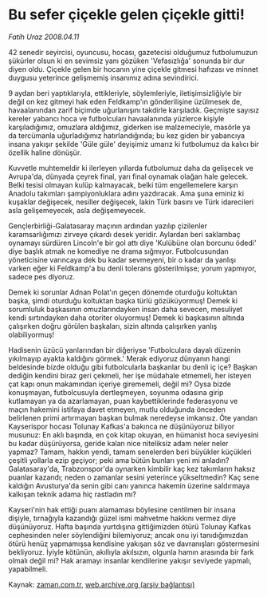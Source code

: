 # Bu sefer çiçekle gelen çiçekle gitti!

*Fatih Uraz 2008.04.11*

<tr><td class="metin" colspan="2" style="padding-top: 20px; padding-left: 5px; padding-right: 10px;">42 senedir seyircisi, oyuncusu, hocası, gazetecisi olduğumuz futbolumuzun şükürler olsun ki en sevimsiz yanı gözüken 'Vefasızlığa' sonunda bir dur diyen oldu. Çiçekle gelen bir hocanın yine çiçekle gitmesi hafızası ve minnet duygusu yeterince gelişmemiş insanımız adına sevindirici.</td></tr><tr><td class="metin" colspan="2" style="padding-top: 20px; padding-left: 5px; padding-right: 10px;"><p>9 aydan beri yaptıklarıyla, ettikleriyle, söylemleriyle, iletişimsizliğiyle bir değil on kez gitmeyi hak eden Feldkamp'ın gönderilişine üzülmesek de, havaalanından zarif biçimde uğurlanışını takdirle karşıladık. Geçmişte sayısız kereler yabancı hoca ve futbolcuları havaalanında yüzlerce kişiyle karşıladığımız, omuzlara aldığımız, giderken ise malzemeciyle, masörle ya da tercümanla uğurladığımız hatırlandığında; bu kez giden bir yabancıya insana yakışır şekilde 'Güle güle' deyişimiz umarız ki futbolumuz da kalıcı bir özellik haline dönüşür.
<p>Kuvvetle muhtemeldir ki ilerleyen yıllarda futbolumuz daha da gelişecek ve Avrupa'da, dünyada çeyrek final, yarı final oynamak olağan hale gelecek. Belki tesisi olmayan kulüp kalmayacak, belki tüm engellemelere karşın Anadolu takımları şampiyonluklara adını yazdıracak. Ama şuna eminiz ki kuşaklar değişecek, nesiller değişecek, lakin Türk basını ve Türk idarecileri asla gelişemeyecek, asla değişemeyecek.
<p>Gençlerbirliği-Galatasaray maçının ardından yazılıp çizilenler karamsarlığımızı zirveye çıkardı desek yeridir. Aylardan beri saklambaç oynamayı sürdüren Lincoln'e bir gol attı diye 'Kulübüne olan borcunu ödedi' diye başlık atmak ne komediye ne drama sığmıyor. Futbolcusundan yöneticisine varıncaya dek bu kadar sevmeyeni, bir o kadar da yanlışı varken eğer ki Feldkamp'a bu denli tolerans gösterilmişse; yorum yapmıyor, sadece pes diyoruz.
<p>Demek ki sorunlar Adnan Polat'ın geçen dönemde oturduğu koltuktan başka, şimdi oturduğu koltuktan başka türlü gözüküyormuş! Demek ki sorumluluk başkasının omuzlarındayken insan daha sevecen, mesuliyet kendi sırtındayken daha otoriter oluyormuş! Demek ki başkasının altında çalışırken doğru görülen başkaları, sizin altında çalışırken yanlış olabiliyormuş!
<p>Hadisenin üzücü yanlarından bir diğeriyse 'Futbolculara dayalı düzenin yıkılmayıp ayakta kaldığını görmek.' Merak ediyoruz dünyanın hangi beldesinde bizde olduğu gibi futbolcularla başkanlar bu denli iç içe? Başkan dediğin kendini biraz geri çekmeli, her işe müdahale etmemeli, her isteyen çat kapı onun makamından içeriye girememeli, değil mi? Oysa bizde konuşmayan, futbolcusuyla dertleşmeyen, soyunma odasına girip kutlamayan ya da azarlamayan, puan kaybettiklerinde federasyonu ve maçın hakemini istifaya davet etmeyen, mutlu olduğunda önceden belirlenen primi artırmayan başkan bulmak neredeyse imkansız. Öte yandan Kayserispor hocası Tolunay Kafkas'a bakınca ne düşünüyoruz biliyor musunuz: En aklı başında, en çok kitap okuyan, en hümanist hoca seviyesini bu kadar düşürüyorsa, geride kalan nice niteliksiz adam neler neler yapmaz? Tamam, hakkın yendi, tamam senelerden beri büyükler küçükleri çeşitli yollarla ezip geçiyor; peki ama bütün bunları yeni mi anladın? Galatasaray'da, Trabzonspor'da oynarken kimbilir kaç kez takımların haksız puanlar kazandı; neden o zamanlar sesini yeterince yükseltmedin? Kaç sene kaldığın Avusturya'da senin gibi canı yanınca hakemin üzerine saldırmaya kalkışan teknik adama hiç rastladın mı?
<p>Kayseri'nin hak ettiği puanı alamaması böylesine centilmen bir insana dişiyle, tırnağıyla kazandığı güzel ismi mahvetme hakkını vermez diye düşünüyoruz. Hafta başında yurtdışına gittiğimizden ötürü Tolunay Kafkas cephesinden neler söylendiğini bilemiyoruz; ancak onu iyi tanıdığımızdan ötürü henüz yapmamışsa kendisine yakışan söz ve davranışları göstermesini bekliyoruz. İyiyle kötünün, akıllıyla akılsızın, olgunla hamın arasında bir fark olmalı değil mi? Hak aramayı insanlar kendilerine yakışır seviyede yapmalı, yapabilmeli.<br/></p></p></p></p></p></p></td></tr>

Kaynak: [zaman.com.tr](http://zaman.com.tr/yazar.do?yazino=675895), [web.archive.org (arşiv bağlantısı)](http://web.archive.org/web/20080805011340/http://www.zaman.com.tr:80/yazar.do?yazino=675895)
